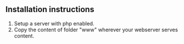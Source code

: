Installation instructions
-------------------------
1. Setup a server with php enabled.
2. Copy the content of folder "www" wherever your webserver serves
content.

